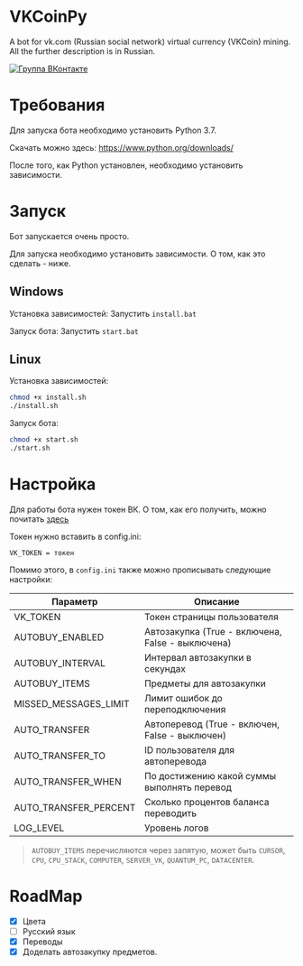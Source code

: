 # VKCoinPy
A bot for vk.com (Russian social network) virtual currency (VKCoin) mining. All the further description is in Russian.

[![Группа ВКонтакте](https://img.shields.io/badge/%D0%93%D1%80%D1%83%D0%BF%D0%BF%D0%B0%20VK-VKCoinPy-green.svg)](https://vk.com/vkcoinpy)

# Требования
Для запуска бота необходимо установить Python 3.7.

Скачать можно здесь:
https://www.python.org/downloads/

После того, как Python установлен, необходимо установить зависимости. 


# Запуск
Бот запускается очень просто. 

Для запуска необходимо установить зависимости. О том, как это сделать - ниже. 

## Windows
Установка зависимостей: 
Запустить `install.bat`

Запуск бота:
Запустить `start.bat`

## Linux
Установка зависимостей: 
```bash
chmod +x install.sh
./install.sh
```

Запуск бота:
```bash
chmod +x start.sh
./start.sh
```


# Настройка
Для работы бота нужен токен ВК. О том, как его получить, можно почитать [здесь](https://github.com/cursedseal/VCoinX#%D0%BF%D0%BE%D0%BB%D1%83%D1%87%D0%B5%D0%BD%D0%B8%D0%B5-%D1%82%D0%BE%D0%BA%D0%B5%D0%BD%D0%B0)

Токен нужно вставить в config.ini:

```
VK_TOKEN = токен
```

Помимо этого, в `config.ini` также можно прописывать следующие настройки: 

| Параметр              | Описание                                         |
|-----------------------|--------------------------------------------------|
| VK_TOKEN              | Токен страницы пользователя                      |
| AUTOBUY_ENABLED       | Автозакупка (True - включена, False - выключена) |
| AUTOBUY_INTERVAL      | Интервал автозакупки в секундах                  |
| AUTOBUY_ITEMS         | Предметы для автозакупки                         |
| MISSED_MESSAGES_LIMIT | Лимит ошибок до переподключения                  |
| AUTO_TRANSFER         | Автоперевод (True - включен, False - выключен)   |
| AUTO_TRANSFER_TO      | ID пользователя для автоперевода                 |
| AUTO_TRANSFER_WHEN    | По достижению какой суммы выполнять перевод      |
| AUTO_TRANSFER_PERCENT | Сколько процентов баланса переводить             |
| LOG_LEVEL             | Уровень логов                                    |


> `AUTOBUY_ITEMS` перечисляются через запятую, может быть `CURSOR`, `CPU`, `CPU_STACK`, `COMPUTER`, `SERVER_VK`, `QUANTUM_PC`, `DATACENTER`. 


# RoadMap
- [X] Цвета
- [ ] Русский язык
- [X] Переводы
- [X] Доделать автозакупку предметов.

